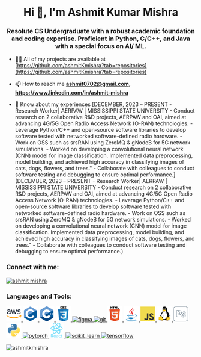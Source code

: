 <h1 align="center">Hi 👋, I'm Ashmit Kumar Mishra</h1>
<h3 align="center">Resolute CS Undergraduate with a robust academic foundation and coding expertise. Proficient in Python, C/C++, and Java with a special focus on AI/ ML.</h3>

- 👨‍💻 All of my projects are available at [https://github.com/ashmitKmishra?tab=repositories](https://github.com/ashmitKmishra?tab=repositories)

- 📫 How to reach me **ashmit0702@gmail.com, https://www.linkedin.com/in/ashmit-mishra**

- 📄 Know about my experiences [DECEMBER, 2023 – PRESENT - Research Worker| AERPAW | MISSISSIPPI STATE UNIVERSITY - Conduct research on 2 collaborative R&D projects, AERPAW and OAI, aimed at advancing 4G/5G Open Radio Access Network (O-RAN) technologies. - Leverage Python/C++ and open-source software libraries to develop software tested with networked software-defined radio hardware. - Work on OSS such as srsRAN using ZeroMQ & gNodeB for 5G network simulations. - Worked on developing a convolutional neural network (CNN) model for image classification. Implemented data preprocessing, model building, and achieved high accuracy in classifying images of cats, dogs, flowers, and trees." - Collaborate with colleagues to conduct software testing and debugging to ensure optimal performance.](DECEMBER, 2023 – PRESENT - Research Worker| AERPAW | MISSISSIPPI STATE UNIVERSITY - Conduct research on 2 collaborative R&D projects, AERPAW and OAI, aimed at advancing 4G/5G Open Radio Access Network (O-RAN) technologies. - Leverage Python/C++ and open-source software libraries to develop software tested with networked software-defined radio hardware. - Work on OSS such as srsRAN using ZeroMQ & gNodeB for 5G network simulations. - Worked on developing a convolutional neural network (CNN) model for image classification. Implemented data preprocessing, model building, and achieved high accuracy in classifying images of cats, dogs, flowers, and trees." - Collaborate with colleagues to conduct software testing and debugging to ensure optimal performance.)

<h3 align="left">Connect with me:</h3>
<p align="left">
<a href="https://linkedin.com/in/ashmit mishra" target="blank"><img align="center" src="https://raw.githubusercontent.com/rahuldkjain/github-profile-readme-generator/master/src/images/icons/Social/linked-in-alt.svg" alt="ashmit mishra" height="30" width="40" /></a>
</p>

<h3 align="left">Languages and Tools:</h3>
<p align="left"> <a href="https://aws.amazon.com" target="_blank" rel="noreferrer"> <img src="https://raw.githubusercontent.com/devicons/devicon/master/icons/amazonwebservices/amazonwebservices-original-wordmark.svg" alt="aws" width="40" height="40"/> </a> <a href="https://www.cprogramming.com/" target="_blank" rel="noreferrer"> <img src="https://raw.githubusercontent.com/devicons/devicon/master/icons/c/c-original.svg" alt="c" width="40" height="40"/> </a> <a href="https://www.w3schools.com/cpp/" target="_blank" rel="noreferrer"> <img src="https://raw.githubusercontent.com/devicons/devicon/master/icons/cplusplus/cplusplus-original.svg" alt="cplusplus" width="40" height="40"/> </a> <a href="https://www.w3schools.com/css/" target="_blank" rel="noreferrer"> <img src="https://raw.githubusercontent.com/devicons/devicon/master/icons/css3/css3-original-wordmark.svg" alt="css3" width="40" height="40"/> </a> <a href="https://www.figma.com/" target="_blank" rel="noreferrer"> <img src="https://www.vectorlogo.zone/logos/figma/figma-icon.svg" alt="figma" width="40" height="40"/> </a> <a href="https://git-scm.com/" target="_blank" rel="noreferrer"> <img src="https://www.vectorlogo.zone/logos/git-scm/git-scm-icon.svg" alt="git" width="40" height="40"/> </a> <a href="https://www.w3.org/html/" target="_blank" rel="noreferrer"> <img src="https://raw.githubusercontent.com/devicons/devicon/master/icons/html5/html5-original-wordmark.svg" alt="html5" width="40" height="40"/> </a> <a href="https://www.java.com" target="_blank" rel="noreferrer"> <img src="https://raw.githubusercontent.com/devicons/devicon/master/icons/java/java-original.svg" alt="java" width="40" height="40"/> </a> <a href="https://developer.mozilla.org/en-US/docs/Web/JavaScript" target="_blank" rel="noreferrer"> <img src="https://raw.githubusercontent.com/devicons/devicon/master/icons/javascript/javascript-original.svg" alt="javascript" width="40" height="40"/> </a> <a href="https://www.linux.org/" target="_blank" rel="noreferrer"> <img src="https://raw.githubusercontent.com/devicons/devicon/master/icons/linux/linux-original.svg" alt="linux" width="40" height="40"/> </a> <a href="https://www.photoshop.com/en" target="_blank" rel="noreferrer"> <img src="https://raw.githubusercontent.com/devicons/devicon/master/icons/photoshop/photoshop-line.svg" alt="photoshop" width="40" height="40"/> </a> <a href="https://www.python.org" target="_blank" rel="noreferrer"> <img src="https://raw.githubusercontent.com/devicons/devicon/master/icons/python/python-original.svg" alt="python" width="40" height="40"/> </a> <a href="https://pytorch.org/" target="_blank" rel="noreferrer"> <img src="https://www.vectorlogo.zone/logos/pytorch/pytorch-icon.svg" alt="pytorch" width="40" height="40"/> </a> <a href="https://reactjs.org/" target="_blank" rel="noreferrer"> <img src="https://raw.githubusercontent.com/devicons/devicon/master/icons/react/react-original-wordmark.svg" alt="react" width="40" height="40"/> </a> <a href="https://scikit-learn.org/" target="_blank" rel="noreferrer"> <img src="https://upload.wikimedia.org/wikipedia/commons/0/05/Scikit_learn_logo_small.svg" alt="scikit_learn" width="40" height="40"/> </a> <a href="https://www.tensorflow.org" target="_blank" rel="noreferrer"> <img src="https://www.vectorlogo.zone/logos/tensorflow/tensorflow-icon.svg" alt="tensorflow" width="40" height="40"/> </a> </p>

<p><img align="center" src="https://github-readme-stats.vercel.app/api/top-langs?username=ashmitkmishra&show_icons=true&locale=en&layout=compact" alt="ashmitkmishra" /></p>
